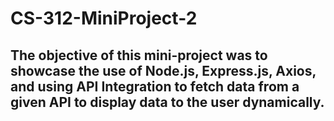 # CS-312-MiniProject-2
## The objective of this mini-project was to showcase the use of Node.js, Express.js, Axios, and using API Integration to fetch data from a given API to display data to the user dynamically.
